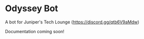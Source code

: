 # Odyssey Bot

A bot for Juniper's Tech Lounge (https://discord.gg/qtb6V9aMdw)

Documentation coming soon!
